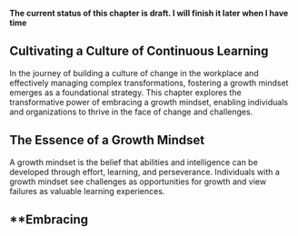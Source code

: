 **The current status of this chapter is draft. I will finish it later when I have time**

Cultivating a Culture of Continuous Learning
--------------------------------------------

In the journey of building a culture of change in the workplace and effectively managing complex transformations, fostering a growth mindset emerges as a foundational strategy. This chapter explores the transformative power of embracing a growth mindset, enabling individuals and organizations to thrive in the face of change and challenges.

The Essence of a Growth Mindset
-------------------------------

A growth mindset is the belief that abilities and intelligence can be developed through effort, learning, and perseverance. Individuals with a growth mindset see challenges as opportunities for growth and view failures as valuable learning experiences.

\*\*Embracing
-------------

